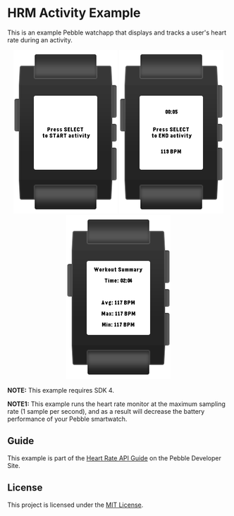 # HRM Activity Example

This is an example Pebble watchapp that displays and tracks a user's heart rate
during an activity.

<p align="center">
  <img src="/images/screenshot1.png" alt="Screenshot 1">
  <img src="/images/screenshot2.png" alt="Screenshot 2">
  <img src="/images/screenshot3.png" alt="Screenshot 3">
</p>

**NOTE:** This example requires SDK 4.

**NOTE1:** This example runs the heart rate monitor at the maximum sampling rate
(1 sample per second), and as a result will decrease the battery performance of
your Pebble smartwatch.

## Guide

This example is part of the [Heart Rate API Guide](https://developer.pebble.com/guides/pebble-event-services/hrm)
on the Pebble Developer Site.

## License

This project is licensed under the [MIT License](./LICENSE).
